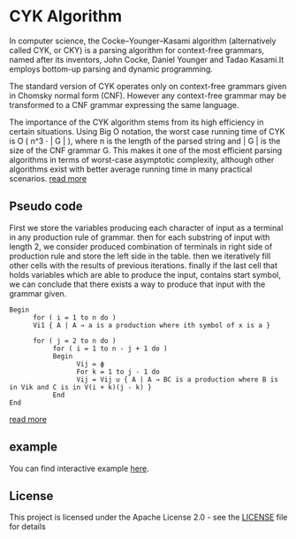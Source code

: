 # CYK Algorithm

In computer science, the Cocke–Younger–Kasami algorithm (alternatively called CYK, or CKY)
is a parsing algorithm for context-free grammars, named after its inventors, John Cocke, Daniel Younger and Tadao 
Kasami.It employs bottom-up parsing and dynamic programming.

The standard version of CYK operates only on context-free grammars given in Chomsky normal form (CNF).
However any context-free grammar may be transformed to a CNF grammar expressing the same language.

The importance of the CYK algorithm stems from its high efficiency in certain situations.
Using Big O notation, the worst case running time of CYK is  O ( n^3 ⋅ | G | ), 
where n is the length of the parsed string and | G | is the size of the CNF grammar G. 
This makes it one of the most efficient parsing algorithms in terms of worst-case asymptotic complexity, 
although other algorithms exist with better average running time in many practical scenarios. 
[read more](https://en.wikipedia.org/wiki/CYK_algorithm)


## Pseudo code
First we store the variables producing each character of input as a terminal in any production rule of
grammar.
then for each substring of input with length 2, we consider produced combination of terminals in right side
of production rule and store the left side in the table.
then we iteratively fill other cells with the results of previous iterations.
finally if the last cell that holds variables which are able to produce the input, contains start symbol,
we can conclude that there exists a way to produce that input with the grammar given.

```
Begin
      for ( i = 1 to n do )
      Vi1 { A | A → a is a production where ith symbol of x is a }

      for ( j = 2 to n do )
           for ( i = 1 to n - j + 1 do )
           Begin
                 Vij = ϕ
                 For k = 1 to j - 1 do
                 Vij = Vij ∪ { A | A → BC is a production where B is in Vik and C is in V(i + k)(j - k) }
           End
End
```
[read more](https://www.gatevidyalay.com/cyk-cyk-algorithm/)


## example
You can find interactive example [here](https://www.xarg.org/tools/cyk-algorithm/).

## License

This project is licensed under the Apache License 2.0 - see the [LICENSE](LICENSE) file for details
